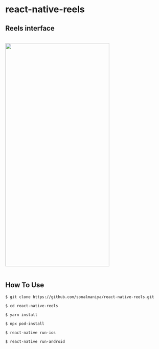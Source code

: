 # react-native-reels

## Reels interface
<br/>
<img src="./example/reels.gif" width="325" height="700"/>
<br/>
<br/>

## How To Use
```
$ git clone https://github.com/sonalmaniya/react-native-reels.git

$ cd react-native-reels

$ yarn install

$ npx pod-install

$ react-native run-ios

$ react-native run-android
```